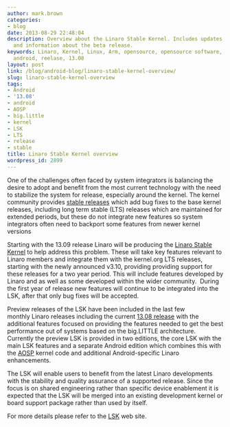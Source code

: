 ```yaml
---
author: mark.brown
categories:
- blog
date: 2013-08-29 22:48:04
description: Overview about the Linaro Stable Kernel. Includes updates from the team
  and information about the beta release.
keywords: Linaro, Kernel, Linux, Arm, opensource, opensource software, LSK, big.little,
  android, reelase, 13.08
layout: post
link: /blog/android-blog/linaro-stable-kernel-overview/
slug: linaro-stable-kernel-overview
tags:
- Android
- '13.08'
- android
- AOSP
- big.little
- kernel
- LSK
- LTS
- release
- stable
title: Linaro Stable Kernel overview
wordpress_id: 2899
---
```


One of the challenges often faced by system integrators is balancing the desire to adopt and benefit from the most current technology with the need to stabilize the system for release, especially around the kernel. The kernel community provides [stable releases](https://git.kernel.org/cgit/linux/kernel/git/stable/linux-stable.git/) which add bug fixes to the base kernel releases, including long term stable (LTS) releases which are maintained for extended periods, but these do not integrate new features so system integrators often need to backport some features from newer kernel versions

Starting with the 13.09 release Linaro will be producing the [Linaro Stable Kernel](http://wiki-archive.linaro.org/LSK) to help address this problem. These will take key features relevant to Linaro members and integrate them with the kernel.org LTS releases, starting with the newly announced v3.10, providing providing support for these releases for a two year period. This will include features developed by Linaro and as well as some developed within the wider community.  During the first year of release new features will continue to be integrated into the LSK, after that only bug fixes will be accepted.

Preview releases of the LSK have been included in the last few monthly Linaro releases including the current [13.08 release](http://releases.linaro.org/) with the additional features focused on providing the features needed to get the best performance out of systems based on the big.LITTLE architecture. Currently the preview LSK is provided in two editions, the core LSK with the main LSK features and a separate Android edition which combines this with the [AOSP](http://source.android.com) kernel code and additional Android-specific Linaro enhancements.

The LSK will enable users to benefit from the latest Linaro developments with the stability and quality assurance of a supported release. Since the focus is on shared engineering rather than specific device enablement it is expected that the LSK will be merged into an existing development kernel or board support package rather than used by itself.

For more details please refer to the [LSK](http://wiki-archive.linaro.org/LSK) web site.